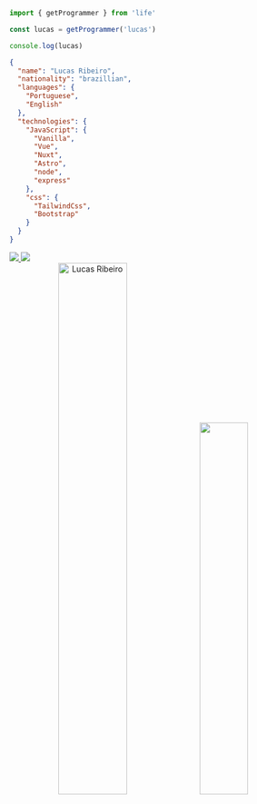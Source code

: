 
```js
import { getProgrammer } from 'life'

const lucas = getProgrammer('lucas')

console.log(lucas)
```

```json
{
  "name": "Lucas Ribeiro",
  "nationality": "brazillian",
  "languages": {
    "Portuguese",
    "English"
  },
  "technologies": {
    "JavaScript": {
      "Vanilla",
      "Vue",
      "Nuxt",
      "Astro",
      "node",
      "express"
    },
    "css": {
      "TailwindCss",
      "Bootstrap"
    }
  }
}
```

<div>
  <a href="mailto:lucas.ribeiro711@gmail.com" target="_blank">
    <img src="https://img.shields.io/badge/Gmail-D14836?style=for-the-badge&logo=gmail&logoColor=white">
  </a>
  <a href="https:/https://www.linkedin.com/in/lucasribeirolr/" target="_blank">
    <img src="https://img.shields.io/badge/LinkedIn-0077B5?style=for-the-badge&logo=linkedin&logoColor=white">
  </a>                                                                                                         
</div>

<div align="center">
  <img width="49%" height="auto" src="https://github-readme-streak-stats.herokuapp.com/?user=lukinhas711&theme=gotham&hide_border=true&stroke=0000&background=0D1117&ring=00bfbf&fire=00bfbf&currStreakLabel=00bfbf" alt="Lucas Ribeiro" />
  <img width="41%" height="auto" src="https://github-readme-stats.vercel.app/api/top-langs/?username=lukinhas711&layout=compact&hide_border=true&theme=gotham" />
</div>
